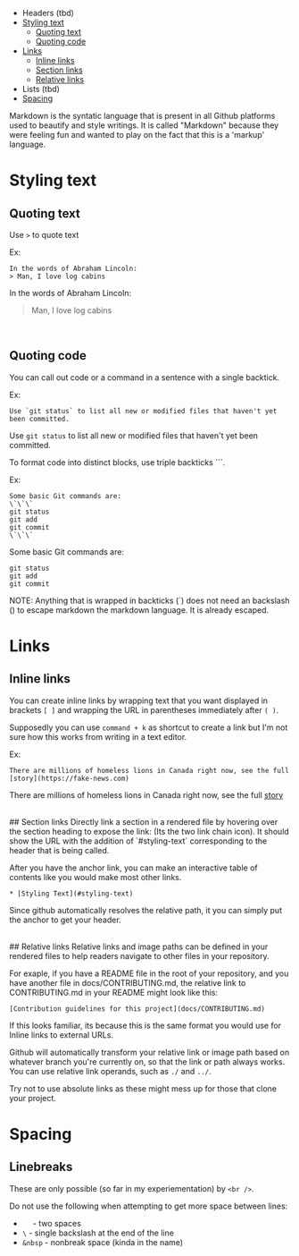 
* Headers (tbd)
* [Styling text](#styling-text)
	* [Quoting text](#quoting-text)
	* [Quoting code](#quoting-code)
* [Links](#links)
	* [Inline links](#inline-links)
	* [Section links](#section-links)
	* [Relative links](#relative-links)
* Lists  (tbd)
* [Spacing](#spacing)

Markdown is the syntatic language that is present in all Github platforms used to beautify and style writings. It is called "Markdown" because they were feeling fun and wanted to play on the fact that this is a 'markup' language.


# Styling text

## Quoting text
Use `>` to quote text

Ex:
```
In the words of Abraham Lincoln:
> Man, I love log cabins
```

In the words of Abraham Lincoln:
> Man, I love log cabins
<br />

## Quoting code
You can call out code or a command in a sentence with a single backtick.

Ex:
```
Use `git status` to list all new or modified files that haven't yet been committed.
```

Use `git status` to list all new or modified files that haven't yet been committed.


To format code into distinct blocks, use triple backticks \`\`\`.

Ex:
```
Some basic Git commands are:
\`\`\`
git status
git add
git commit
\`\`\`
```

Some basic Git commands are:
```
git status
git add
git commit
```

NOTE: Anything that is wrapped in backticks (\`) does not need an backslash (\) to escape markdown the markdown language. It is already escaped.
<br />

# Links

## Inline links
You can create inline links by wrapping text that you want displayed in brackets `[ ]` and wrapping the URL in parentheses immediately after `( )`.

Supposedly you can use `command + k` as shortcut to create a link but I'm not sure how this works from writing in a text editor.

Ex:
```
There are millions of homeless lions in Canada right now, see the full [story](https://fake-news.com)
```

There are millions of homeless lions in Canada right now, see the full [story](https://fake-news.com)

<br />
## Section links
Directly link a section in a rendered file by hovering over the section heading to expose the link: (Its the two link chain icon). It should show the URL with the addition of `#styling-text` corresponding to the header that is being called. 

After you have the anchor link, you can make an interactive table of contents like you would make most other links.

```
* [Styling Text](#styling-text)
```

Since github automatically resolves the relative path, it you can simply put the anchor to get your header.

<br />
## Relative links
Relative links and image paths can be defined in your rendered files to help readers navigate to other files in your repository.

For exaple, if you have a README file in the root of your repository, and you have another file in docs/CONTRIBUTING.md, the relative link to CONTRIBUTING.md in your README might look like this:

```
[Contribution guidelines for this project](docs/CONTRIBUTING.md)
```

If this looks familiar, its because this is the same format you would use for Inline links to external URLs.

Github will automatically transform your relative link or image path based on whatever branch you're currently on, so that the link or path always works. You can use relative link operands, such as `./` and `../`.

Try not to use absolute links as these might mess up for those that clone your project. 
<br />

# Spacing

## Linebreaks
These are only possible (so far in my experiementation) by `<br />`.

Do not use the following when attempting to get more space between lines:
* `  ` - two spaces
* `\` - single backslash at the end of the line
* `&nbsp` - nonbreak space (kinda in the name)
